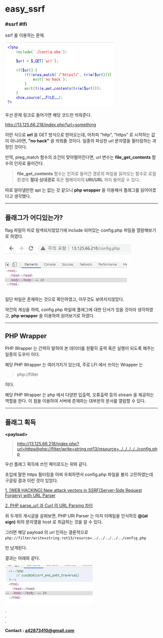 # easy_ssrf
### #ssrf #lfi

ssrf 를 이용하는 문제.

![prob_code](../../.images/easy_ssrf1.png)

우선 문제 링크로 들어가면 해당 코드만 띄워준다.

http://13.125.66.218/index.php?url=something

이런 식으로 **url** 을 GET 방식으로 받아오는데, 어차피 "http", "https" 로 시작하는 값이 아니라면, **"no hack"** 을 띄워줄 것이다. 일종의 파싱한 url 문자열을 필터링하는 과정인 것이다.

만약, preg_match 함수의 조건이 맞아떨어진다면, url 변수는 **file_get_contents** 함수의 인자로 들어간다.

> **file_get_contents** 함수는 인자로 들어간 경로의 파일을 읽어오는 함수로 로컬환경의 **절대·상대경로** 혹은 웹페이지의 **URI/URL** 까지 들어갈 수 있다.

따로 알아낼만한 api 는 없는 것 같으니 **php wrapper** 을 이용해서 플래그를 읽어야겠다고 생각했다.

---

## 플래그가 어디있는가?

flag 파일이 따로 탐색되지않았기에 include 되어있는 config.php 파일을 열람해보기로 하였다.

![config1](../../.images/easy_ssrf2.png)
![config2](../../.images/easy_ssrf3.png)

일단 파일은 존재하는 것으로 확인하였고, 아무것도 보여지지않았다.

약간의 게싱을 하여, config.php 파일에 플래그에 대한 단서가 있을 것이라 생각하였고, **php wrapper** 을 이용하여 읽어보기로 하였다.

---

## PHP Wrapper

PHP Wrapper 는 간략히 말하여 본 데이터를 원활히 출력 혹은 실행이 되도록 해주는 일종의 도우미 이다.

해당 PHP Wrapper 는 여러가지가 있는데, 주로 LFI 에서 쓰이는 Wrapper 는

> php://filter

이다.

해당 PHP Wrapper 는 php 에서 다양한 입출력, 오류출력 등의 stream 을 제공하는 역할을 한다. 이 점을 이용하여 서버에 존재하는 대부분의 문서를 열람할 수 있다.

---

## 플래그 획득

**\<payload\>**
> http://13.125.66.218/index.php?url=https@php://filter/write=string.rot13/resource=../../../../../config.php

우선 플래그 획득에 쓰인 페이로드는 위와 같다.

초입에 말한 https 필터링을 어찌 우회하면서 config.php 파일을 볼지 고민하였는데 구글링 결과 이런 것이 있었다.

[1. \[WEB HACKING\] New attack vectors in SSRF(Server-Side Request Forgery) with URL Parser](https://www.hahwul.com/2017/09/14/web-hacking-new-attack-vectors-in/)

[2. PHP parse_url 과 Curl 의 URL Parsing 차이](https://ngaa.tistory.com/22)

위 두개의 게시글을 살펴보면, PHP URI Parser 는 마치 이메일을 인식하듯 **@(at sign)** 뒤의 문자열을 host 로 취급하는 것을 알 수 있다.

그러면 해당 payload 의 url 인자는 결론적으로 
` php://filter/write=string.rot13/resurce=../../../../../config.php ` 

만 남게된다.

결과는 아래와 같다.

![res](../../.images/easy_ssrf_flag.png)

.  
.  
.  


**Contact : a42873410@gmail.com**



